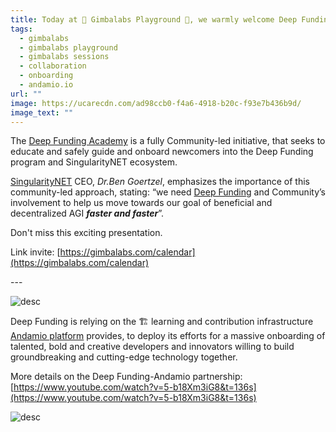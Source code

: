 ```yaml
---
title: Today at 🎢 Gimbalabs Playground 🎡, we warmly welcome Deep Funding Academy.
tags:
  - gimbalabs
  - gimbalabs playground
  - gimbalabs sessions
  - collaboration
  - onboarding
  - andamio.io
url: ""
image: https://ucarecdn.com/ad98ccb0-f4a6-4918-b20c-f93e7b436b9d/
image_text: ""
---
```


The [Deep Funding Academy](https://deepfunding.academy/) is a fully Community-led initiative, that seeks to educate and safely guide and onboard newcomers into the Deep Funding program and SingularityNET ecosystem.

[SingularityNET](https://singularitynet.io/) CEO, _Dr.Ben Goertzel_, emphasizes the importance of this community-led approach, stating: “we need [Deep Funding](https://deepfunding.ai/) and Community’s involvement to help us move towards our goal of beneficial and decentralized AGI **_faster and faster_**”.

Don't miss this exciting presentation.

Link invite: [https://gimbalabs.com/calendar](https://gimbalabs.com/calendar)

\---

![desc](https://cspot-be.s3.eu-north-1.amazonaws.com/1712683477219_image_image.png)

Deep Funding is relying on the 🏗 learning and contribution infrastructure [Andamio platform](https://www.andamio.io/) provides, to deploy its efforts for a massive onboarding of talented, bold and creative developers and innovators willing to build groundbreaking and cutting-edge technology together.

More details on the Deep Funding-Andamio partnership: [https://www.youtube.com/watch?v=5-b18Xm3iG8&t=136s](https://www.youtube.com/watch?v=5-b18Xm3iG8&t=136s)

![desc](https://cspot-be.s3.eu-north-1.amazonaws.com/1712683518155_image_image.png)
